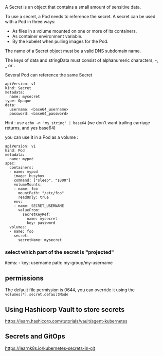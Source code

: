 A Secret is an object that contains a small amount of sensitive data. 

To use a secret, a Pod needs to reference the secret. A secret can be used with a Pod in three ways:

- As files in a volume mounted on one or more of its containers.
- As container environment variable.
- By the kubelet when pulling images for the Pod.

The name of a Secret object must be a valid DNS subdomain name.

The keys of data and stringData must consist of alphanumeric characters, -, _ or .

Several Pod can reference the same Secret


```
apiVersion: v1
kind: Secret
metadata:
  name: mysecret
type: Opaque
data:
  username: <base64_username>
  password: <base64_password>
```

Hint : use `echo -n 'my_string' | base64` (we don't want trailing carriage returns, and yes base64)

you can use it in a Pod as a volume :

```
apiVersion: v1
kind: Pod
metadata:
  name: mypod
spec:
  containers:
  - name: mypod
    image: busybox
    command: ["sleep", "1000"]
    volumeMounts:
    - name: foo
      mountPath: "/etc/foo"
      readOnly: true
    env:
    - name: SECRET_USERNAME
      valueFrom:
        secretKeyRef:
          name: mysecret
          key: password 
  volumes:
  - name: foo
    secret:
      secretName: mysecret
```

### select which part of the secret is "projected"
 items:
      - key: username
        path: my-group/my-username

## permissions
The default file permission is 0644, you can override it using the `volumes[*].secret.defaultMode`

## Using Hashicorp Vault to store secrets
https://learn.hashicorp.com/tutorials/vault/agent-kubernetes

## Secrets and GitOps
https://learnk8s.io/kubernetes-secrets-in-git